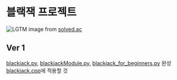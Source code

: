 # 블랙잭 프로젝트

![LGTM](https://github.com/iHateFurry404/--------/assets/137602398/fee8f00d-e97a-42b4-97d9-fdd87f18cd89)
image from [solved.ac](https://solved.ac)

## Ver 1
[blackjack.py](https://github.com/iHateFurry404/--------/blob/main/blackjack.py), [blackjackModule.py](https://github.com/iHateFurry404/--------/blob/main/blackjackModule.cpp), [blackjack_for_beginners.py](https://github.com/iHateFurry404/--------/blob/main/blackjack_for_beginners.cpp) 완성
[blackjack.cpp](https://github.com/iHateFurry404/--------/blob/main/blackjack.cpp)에 적용할 것
